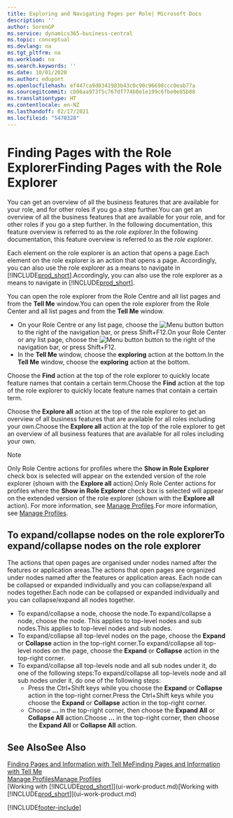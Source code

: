 ```yaml
---
title: Exploring and Navigating Pages per Role| Microsoft Docs
description: ''
author: SorenGP
ms.service: dynamics365-business-central
ms.topic: conceptual
ms.devlang: na
ms.tgt_pltfrm: na
ms.workload: na
ms.search.keywords: ''
ms.date: 10/01/2020
ms.author: edupont
ms.openlocfilehash: ef447ca9d0341983b43c0c90c96698ccc0eab77a
ms.sourcegitcommit: cb06aa973f5c767df774b0e1e199c6fbe0e85b88
ms.translationtype: HT
ms.contentlocale: en-NZ
ms.lasthandoff: 02/17/2021
ms.locfileid: "5470328"
---
```

# <a name="finding-pages-with-the-role-explorer"></a><span data-ttu-id="3a84b-102">Finding Pages with the Role Explorer</span><span class="sxs-lookup"><span data-stu-id="3a84b-102">Finding Pages with the Role Explorer</span></span>
<span data-ttu-id="3a84b-103">You can get an overview of all the business features that are available for your role, and for other roles if you go a step further.</span><span class="sxs-lookup"><span data-stu-id="3a84b-103">You can get an overview of all the business features that are available for your role, and for other roles if you go a step further.</span></span> <span data-ttu-id="3a84b-104">In the following documentation, this feature overview is referred to as the *role explorer*.</span><span class="sxs-lookup"><span data-stu-id="3a84b-104">In the following documentation, this feature overview is referred to as the *role explorer*.</span></span>

<span data-ttu-id="3a84b-105">Each element on the role explorer is an action that opens a page.</span><span class="sxs-lookup"><span data-stu-id="3a84b-105">Each element on the role explorer is an action that opens a page.</span></span> <span data-ttu-id="3a84b-106">Accordingly, you can also use the role explorer as a means to navigate in [!INCLUDE[prod_short](includes/prod_short.md)].</span><span class="sxs-lookup"><span data-stu-id="3a84b-106">Accordingly, you can also use the role explorer as a means to navigate in [!INCLUDE[prod_short](includes/prod_short.md)].</span></span>

<span data-ttu-id="3a84b-107">You can open the role explorer from the Role Centre and all list pages and from the **Tell Me** window.</span><span class="sxs-lookup"><span data-stu-id="3a84b-107">You can open the role explorer from the Role Center and all list pages and from the **Tell Me** window.</span></span>

- <span data-ttu-id="3a84b-108">On your Role Centre or any list page, choose the ![Menu button](media/ui_menu_button.png "Menu button") button to the right of the navigation bar, or press Shift+F12.</span><span class="sxs-lookup"><span data-stu-id="3a84b-108">On your Role Center or any list page, choose the ![Menu button](media/ui_menu_button.png "Menu button") button to the right of the navigation bar, or press Shift+F12.</span></span>
- <span data-ttu-id="3a84b-109">In the **Tell Me** window, choose the **exploring** action at the bottom.</span><span class="sxs-lookup"><span data-stu-id="3a84b-109">In the **Tell Me** window, choose the **exploring** action at the bottom.</span></span>

<span data-ttu-id="3a84b-110">Choose the **Find** action at the top of the role explorer to quickly locate feature names that contain a certain term.</span><span class="sxs-lookup"><span data-stu-id="3a84b-110">Choose the **Find** action at the top of the role explorer to quickly locate feature names that contain a certain term.</span></span>

<span data-ttu-id="3a84b-111">Choose the **Explore all** action at the top of the role explorer to get an overview of all business features that are available for all roles including your own.</span><span class="sxs-lookup"><span data-stu-id="3a84b-111">Choose the **Explore all** action at the top of the role explorer to get an overview of all business features that are available for all roles including your own.</span></span>

> [!NOTE]
> <span data-ttu-id="3a84b-112">Only Role Centre actions for profiles where the **Show in Role Explorer** check box is selected will appear on the extended version of the role explorer (shown with the **Explore all** action).</span><span class="sxs-lookup"><span data-stu-id="3a84b-112">Only Role Center actions for profiles where the **Show in Role Explorer** check box is selected will appear on the extended version of the role explorer (shown with the **Explore all** action).</span></span> <span data-ttu-id="3a84b-113">For more information, see [Manage Profiles](admin-users-profiles-roles.md).</span><span class="sxs-lookup"><span data-stu-id="3a84b-113">For more information, see [Manage Profiles](admin-users-profiles-roles.md).</span></span>

## <a name="to-expandcollapse-nodes-on-the-role-explorer"></a><span data-ttu-id="3a84b-114">To expand/collapse nodes on the role explorer</span><span class="sxs-lookup"><span data-stu-id="3a84b-114">To expand/collapse nodes on the role explorer</span></span>
<span data-ttu-id="3a84b-115">The actions that open pages are organised under nodes named after the features or application areas.</span><span class="sxs-lookup"><span data-stu-id="3a84b-115">The actions that open pages are organized under nodes named after the features or application areas.</span></span> <span data-ttu-id="3a84b-116">Each node can be collapsed or expanded individually and you can collapse/expand all nodes together.</span><span class="sxs-lookup"><span data-stu-id="3a84b-116">Each node can be collapsed or expanded individually and you can collapse/expand all nodes together.</span></span>

- <span data-ttu-id="3a84b-117">To expand/collapse a node, choose the node.</span><span class="sxs-lookup"><span data-stu-id="3a84b-117">To expand/collapse a node, choose the node.</span></span> <span data-ttu-id="3a84b-118">This applies to top-level nodes and sub nodes.</span><span class="sxs-lookup"><span data-stu-id="3a84b-118">This applies to top-level nodes and sub nodes.</span></span>
- <span data-ttu-id="3a84b-119">To expand/collapse all top-level nodes on the page, choose the **Expand** or **Collapse** action in the top-right corner.</span><span class="sxs-lookup"><span data-stu-id="3a84b-119">To expand/collapse all top-level nodes on the page, choose the **Expand** or **Collapse** action in the top-right corner.</span></span>
- <span data-ttu-id="3a84b-120">To expand/collapse all top-levels node and all sub nodes under it, do one of the following steps:</span><span class="sxs-lookup"><span data-stu-id="3a84b-120">To expand/collapse all top-levels node and all sub nodes under it, do one of the following steps:</span></span>
    - <span data-ttu-id="3a84b-121">Press the Ctrl+Shift keys while you choose the **Expand** or **Collapse** action in the top-right corner.</span><span class="sxs-lookup"><span data-stu-id="3a84b-121">Press the Ctrl+Shift keys while you choose the **Expand** or **Collapse** action in the top-right corner.</span></span>
    - <span data-ttu-id="3a84b-122">Choose **...** in the top-right corner, then choose the **Expand All** or **Collapse All** action.</span><span class="sxs-lookup"><span data-stu-id="3a84b-122">Choose **...** in the top-right corner, then choose the **Expand All** or **Collapse All** action.</span></span>

## <a name="see-also"></a><span data-ttu-id="3a84b-123">See Also</span><span class="sxs-lookup"><span data-stu-id="3a84b-123">See Also</span></span>
[<span data-ttu-id="3a84b-124">Finding Pages and Information with Tell Me</span><span class="sxs-lookup"><span data-stu-id="3a84b-124">Finding Pages and Information with Tell Me</span></span>](ui-search.md)  
[<span data-ttu-id="3a84b-125">Manage Profiles</span><span class="sxs-lookup"><span data-stu-id="3a84b-125">Manage Profiles</span></span>](admin-users-profiles-roles.md)  
<span data-ttu-id="3a84b-126">[Working with [!INCLUDE[prod_short](includes/prod_short.md)]](ui-work-product.md)</span><span class="sxs-lookup"><span data-stu-id="3a84b-126">[Working with [!INCLUDE[prod_short](includes/prod_short.md)]](ui-work-product.md)</span></span>


[!INCLUDE[footer-include](includes/footer-banner.md)]